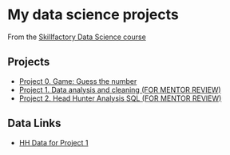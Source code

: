 # My data science projects
From the [Skillfactory Data Science course](https://skillfactory.ru/data-scientist)

## Projects
* [Project 0. Game: Guess the number](https://github.com/MstislavD/sf_data_science/tree/main/project_0)
* [Project 1. Data analysis and cleaning (FOR MENTOR REVIEW)](https://github.com/MstislavD/sf_data_science/tree/main/PY_PROJECT_1)
* [Project 2. Head Hunter Analysis SQL (FOR MENTOR REVIEW)](https://github.com/MstislavD/sf_data_science/tree/main/SQL_PROJECT)

## Data Links

* [HH Data for Project 1](https://drive.google.com/file/d/1Kb78mAWYKcYlellTGhIjPI-bCcKbGuTn/view?usp=sharing)
